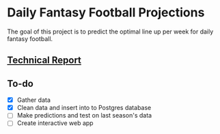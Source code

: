 # Daily Fantasy Football Projections

The goal of this project is to predict the optimal line up per week for daily
fantasy football.

## [Technical Report](report.md)

## To-do
- [x] Gather data
- [x] Clean data and insert into to Postgres database
- [ ] Make predictions and test on last season's data
- [ ] Create interactive web app